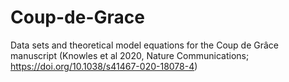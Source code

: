 # Coup-de-Grace
Data sets and theoretical model equations for the Coup de Grâce manuscript (Knowles et al 2020, Nature Communications; https://doi.org/10.1038/s41467-020-18078-4)
